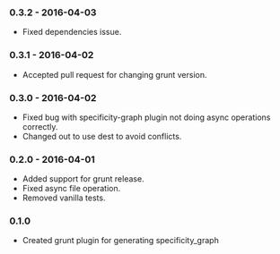 ### 0.3.2 - 2016-04-03
- Fixed dependencies issue.

### 0.3.1 - 2016-04-02
- Accepted pull request for changing grunt version.

### 0.3.0 - 2016-04-02
- Fixed bug with specificity-graph plugin not doing async operations correctly.
- Changed out to use dest to avoid conflicts.

### 0.2.0 - 2016-04-01
- Added support for grunt release.
- Fixed async file operation.
- Removed vanilla tests.

### 0.1.0
- Created grunt plugin for generating specificity_graph
